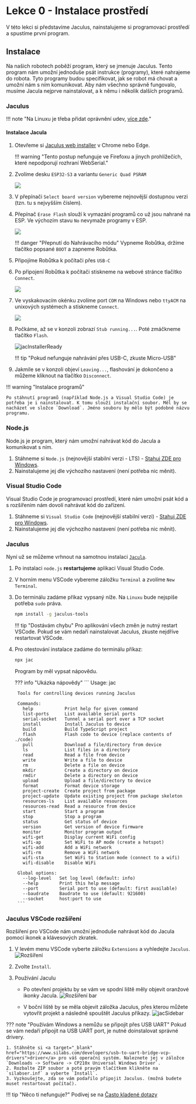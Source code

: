 # Lekce 0 - Instalace prostředí

V této lekci si představíme Jaculus, nainstalujeme si programovací prostředí a spustíme první program.

## Instalace

Na našich robotech poběží program, který se jmenuje Jaculus.
Tento program nám umožní jednoduše psát instrukce (programy), které nahrajeme do robota.
Tyto programy budou specifikovat, jak se robot má chovat a umožní nám s ním komunikovat.
Aby nám všechno správně fungovalo, musíme Jacula nejprve nainstalovat, a k němu i několik dalších programů.

### Jaculus

!!! note "Na Linuxu je třeba přidat oprávnění udev, [více zde](https://docs.espressif.com/projects/esp-idf/en/v5.2.2/esp32s2/api-guides/dfu.html#udev-rule-linux-only)."

#### Instalace Jacula

1. Otevřeme si [Jaculus web installer](https://installer.jaculus.org/?baudrate=921600&chip=ESP32-S3&variant=ESP32-S3-Generic-QuadPSRAM&version=latest&erase=noErase) v Chrome nebo Edge.

    !!! warning "Tento postup nefunguje ve Firefoxu a jinych prohlížečích, které nepodporují rozhraní WebSerial."

2. Zvolíme desku `ESP32-S3` a variantu `Generic Quad PSRAM`

    ![](assets/JacWebInstall1.png)


3. V přepínači `Select board version` vybereme nejnovější dostupnou verzi (tzn. tu s nejvyšším číslem).

4. Přepínač `Erase Flash` slouží k vymazání programů co už jsou nahrané na ESP. Ve výchozím stavu `No` nevymaže programy v ESP.

    ![](assets/JacWebInstall5.png)

    !!! danger "Přepnutí do Nahrávacího módu"
        Vypneme Robůtka, držíme tlačítko popsané `BOOT` a zapneme Robůtka.

5. Připojíme Robůtka k počítači přes `USB-C`

6. Po připojení Robůtka k počítači stiskneme na webové stránce tlačítko `Connect`.

    ![](assets/JacWebInstall2.png)


7. Ve vyskakovacím okénku zvolíme port `COM` na Windows nebo `ttyACM` na unixových systémech a stiskneme `Connect`.

    ![](assets/JacWebInstall3.png)


8. Počkáme, až se v konzoli zobrazí `Stub running...`. Poté zmáčkneme tlačítko `Flash`.

    ![jacInstallerReady](./assets/jacInstallerReady.png)

    !!! tip "Pokud nefunguje nahrávání přes USB-C, zkuste Micro-USB"


9. Jakmile se v konzoli objeví `Leaving...`, flashování je dokončeno a můžeme kliknout na tlačítko `Disconnect`. 

!!! warning "Instalace programů" 

    Po stáhnutí programů (například Node.js a Visual Studio Code) je potřeba je i nainstalovat. K tomu slouží instalační soubor. Měl by se nacházet ve složce `Download`. Jméno souboru by mělo být podobné názvu programu.


<!-- TODO after camp change file download links to www -->

### Node.js

Node.js je program, který nám umožní nahrávat kód do Jacula a komunikovat s ním.

1. Stáhneme si `Node.js` (nejnovější stabilní verzi - LTS) - [Stahuj ZDE pro Windows](http://files.lan/).
2. Nainstalujeme jej dle výchozího nastavení (není potřeba nic měnit).

### Visual Studio Code

Visual Studio Code je programovací prostředí, které nám umožní psát kód a s rozšířením nám dovolí nahrávat kód do zařízení.

1. Stáhneme si `Visual Studio Code` (nejnovější stabilní verzi)  - [Stahuj ZDE pro Windows](http://files.lan/). 
2. Nainstalujeme jej dle výchozího nastavení (není potřeba nic měnit).

### Jaculus

Nyní už se můžeme vrhnout na samotnou instalaci [`Jacula`](https://jaculus.org/getting-started/).

1. Po instalaci `node.js` **restartujeme** aplikaci Visual Studio Code.
2. V horním menu VSCode vybereme záložku `Terminal` a zvolíme `New Terminal`.
3. Do terminálu zadáme příkaz vypsaný níže. Na `Linuxu` bude nejspíše potřeba `sudo` práva.

    ```bash
    npm install -g jaculus-tools
    ```

    !!! tip "Dostávám chybu"
        Pro aplikování všech změn je nutný restart VSCode. Pokud se vám nedaří nainstalovat Jaculus, zkuste nejdříve restartovat VSCode.

4. Pro otestování instalace zadáme do terminálu příkaz:

    ```bash
    npx jac
    ```

    Program by měl vypsat nápovědu.

    ??? info "Ukázka nápovědy"
        ```
        Usage: jac <command>

        Tools for controlling devices running Jaculus
        
        Commands:
          help            Print help for given command                       
          list-ports      List available serial ports                        
          serial-socket   Tunnel a serial port over a TCP socket             
          install         Install Jaculus to device                          
          build           Build TypeScript project                           
          flash           Flash code to device (replace contents of ./code)  
          pull            Download a file/directory from device              
          ls              List files in a directory                          
          read            Read a file from device                            
          write           Write a file to device                             
          rm              Delete a file on device                            
          mkdir           Create a directory on device                       
          rmdir           Delete a directory on device                       
          upload          Upload a file/directory to device                  
          format          Format device storage                              
          project-create  Create project from package                        
          project-update  Update existing project from package skeleton      
          resources-ls    List available resources                           
          resources-read  Read a resource from device                        
          start           Start a program                                    
          stop            Stop a program                                     
          status          Get status of device                               
          version         Get version of device firmware                     
          monitor         Monitor program output                             
          wifi-get        Display current WiFi config                        
          wifi-ap         Set WiFi to AP mode (create a hotspot)             
          wifi-add        Add a WiFi network                                 
          wifi-rm         Remove a WiFi network                              
          wifi-sta        Set WiFi to Station mode (connect to a wifi)       
          wifi-disable    Disable WiFi                                       
        
        Global options:
          --log-level   Set log level (default: info)                  
          --help        Print this help message                        
          --port        Serial port to use (default: first available)  
          --baudrate    Baudrate to use (default: 921600)              
          --socket      host:port to use 
        ```



### Jaculus VSCode rozšíření

Rozšíření pro VSCode nám umožní jednoduše nahrávat kód do Jacula pomocí ikonek a klávesových zkratek.

1. V levém menu VSCode vyberte záložku `Extensions` a vyhledejte `Jaculus`.
    ![Rozšíření](./assets/extension.png)
2. Zvolte `Install`.
3. Používání Jaculu

    - Po otevření projektu by se vám ve spodní liště měly objevit oranžové ikonky Jacula. 
    ![Rozšíření bar](./assets/bar.png)

    - V boční liště by se měla objevit záložka Jaculus, přes kterou můžete vytovřit projekt a následně spouštět Jaculus příkazy.
    ![jacSidebar](./assets/jacSidebar.png)


<!-- TODO doesnt rly make sense? who know what is USB UART -->

??? note "Používám Windows a nemůžu se připojit přes USB UART"
    Pokud se vám nedaří připojit na USB UART port, je nutné doinstalovat správné drivery.

    1. Stáhněte si <a target="_blank" href="https://www.silabs.com/developers/usb-to-uart-bridge-vcp-drivers">driver</a> pro váš operační systém. Naleznete jej v záložce `Downloads -> Software -> CP210x Universal Windows Driver`.
    2. Rozbalte ZIP soubor a poté pravým tlačítkem klikněte na `silabser.inf` a vyberte `Install`.
    3. Vyzkoušejte, zda se vám podařilo připojit Jaculus. (možná budete muset restartovat počítač).

!!! tip "Něco ti nefunguje?"
    Podívej se na [Často kladené dotazy](../faq/index.md)